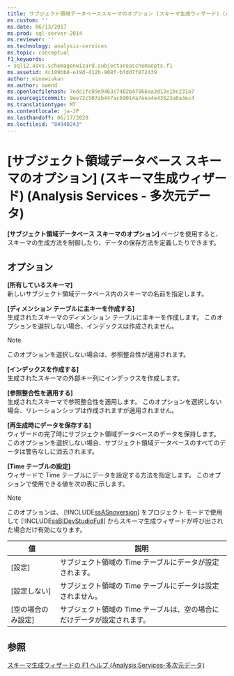 ```yaml
---
title: サブジェクト領域データベーススキーマのオプション (スキーマ生成ウィザード) (Analysis Services-多次元データ) |Microsoft Docs
ms.custom: ''
ms.date: 06/13/2017
ms.prod: sql-server-2014
ms.reviewer: ''
ms.technology: analysis-services
ms.topic: conceptual
f1_keywords:
- sql12.asvs.schemagenwizard.subjectareaschemaopts.f1
ms.assetid: 4c109bb8-e19d-412b-908f-bfdd7f872439
author: minewiskan
ms.author: owend
ms.openlocfilehash: 7edc1fc89e9463c7482b47866aa3d12e1bc231a7
ms.sourcegitcommit: 9ee72c507ab447ac69014a7eea4e43523a0a3ec4
ms.translationtype: MT
ms.contentlocale: ja-JP
ms.lasthandoff: 06/17/2020
ms.locfileid: "84940243"
---
```

# <a name="subject-area-database-schema-options-schema-generation-wizard-analysis-services---multidimensional-data"></a>[サブジェクト領域データベース スキーマのオプション] (スキーマ生成ウィザード) (Analysis Services - 多次元データ)
  **[サブジェクト領域データベース スキーマのオプション]** ページを使用すると、スキーマの生成方法を制御したり、データの保存方法を定義したりできます。  
  
## <a name="options"></a>オプション  
 **[所有しているスキーマ]**  
 新しいサブジェクト領域データベース内のスキーマの名前を指定します。  
  
 **[ディメンション テーブルに主キーを作成する]**  
 生成されたスキーマのディメンション テーブルに主キーを作成します。 このオプションを選択しない場合、インデックスは作成されません。  
  
> [!NOTE]  
>  このオプションを選択しない場合は、参照整合性が適用されます。  
  
 **[インデックスを作成する]**  
 生成されたスキーマの外部キー列にインデックスを作成します。  
  
 **[参照整合性を適用する]**  
 生成されたスキーマで参照整合性を適用します。 このオプションを選択しない場合、リレーションシップは作成されますが適用されません。  
  
 **[再生成時にデータを保存する]**  
 ウィザードの完了時にサブジェクト領域データベースのデータを保持します。 このオプションを選択しない場合、サブジェクト領域データベースのすべてのデータは警告なしに消去されます。  
  
 **[Time テーブルの設定]**  
 ウィザードで Time テーブルにデータを設定する方法を指定します。 このオプションで使用できる値を次の表に示します。  
  
> [!NOTE]  
>  このオプションは、 [!INCLUDE[ssASnoversion](../includes/ssasnoversion-md.md)] をプロジェクト モードで使用して [!INCLUDE[ssBIDevStudioFull](../includes/ssbidevstudiofull-md.md)] からスキーマ生成ウィザードが呼び出された場合だけ有効になります。  
  
|値|説明|  
|-----------|-----------------|  
|[設定]|サブジェクト領域の Time テーブルにデータが設定されます。|  
|[設定しない]|サブジェクト領域の Time テーブルにデータは設定されません。|  
|[空の場合のみ設定]|サブジェクト領域の Time テーブルは、空の場合にだけデータが設定されます。|  
  
## <a name="see-also"></a>参照  
 [スキーマ生成ウィザードの F1 ヘルプ &#40;Analysis Services-多次元データ&#41;](schema-generation-wizard-f1-help-analysis-services-multidimensional-data.md)  
  
  
